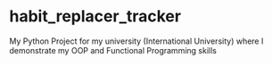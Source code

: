 # habit_replacer_tracker
My Python Project for my university (International University) where I demonstrate my OOP and Functional Programming skills
